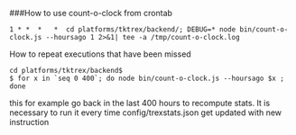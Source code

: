 
###How to use count-o-clock from crontab

```
1 * *  *   *  cd platforms/tktrex/backend/; DEBUG=* node bin/count-o-clock.js --hoursago 1 2>&1| tee -a /tmp/count-o-clock.log
```

How to repeat executions that have been missed

```
cd platforms/tktrex/backend$ 
$ for x in `seq 0 400`; do node bin/count-o-clock.js --hoursago $x ; done
```

this for example go back in the last 400 hours to recompute stats. It is necessary to run it every time config/trexstats.json get updated with new instruction
